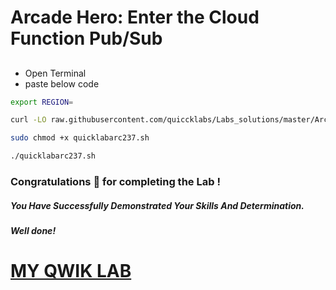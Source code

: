 # Arcade Hero: Enter the Cloud Function Pub/Sub



## 

- Open Terminal
- paste below code


```bash
export REGION=

curl -LO raw.githubusercontent.com/quiccklabs/Labs_solutions/master/Arcade%20Hero/quicklabarc237.sh

sudo chmod +x quicklabarc237.sh

./quicklabarc237.sh
```



### Congratulations 🎉 for completing the Lab !

##### *You Have Successfully Demonstrated Your Skills And Determination.*

#### *Well done!*

# [MY QWIK LAB](https://www.youtube.com/@MyQwiklab)
